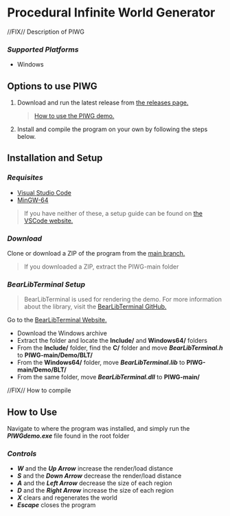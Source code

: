 # Procedural Infinite World Generator

//FIX// Description of PIWG

### *Supported Platforms*
- Windows

## Options to use PIWG
1. Download and run the latest release from [the releases page.]()
   > [How to use the PIWG demo.](https://github.com/Bwright257/Procedural-Infinite-World-Generator?tab=readme-ov-file#how-to-use)
3. Install and compile the program on your own by following the steps below.

## Installation and Setup

### *Requisites*
- [Visual Studio Code](https://code.visualstudio.com/download)
- [MinGW-64](https://www.mingw-w64.org/downloads/)
> If you have neither of these, a setup guide can be found on [the VSCode website.](https://code.visualstudio.com/docs/cpp/config-mingw)

### *Download*
Clone or download a ZIP of the program from the [main branch.](https://github.com/Bwright257/Procedural-Infinite-World-Generator)
> If you downloaded a ZIP, extract the PIWG-main folder

### *BearLibTerminal Setup*
> BearLibTerminal is used for rendering the demo.
> For more information about the library, visit the [BearLibTerminal GitHub.](https://github.com/cfyzium/bearlibterminal)

Go to the [BearLibTerminal Website.](http://foo.wyrd.name/en:bearlibterminal#download)
- Download the Windows archive
- Extract the folder and locate the **Include/** and **Windows64/** folders
- From the **Include/** folder, find the **C/** folder and move ***BearLibTerminal.h*** to **PIWG-main/Demo/BLT/**
- From the **Windows64/** folder, move ***BearLibTerminal.lib*** to **PIWG-main/Demo/BLT/**
- From the same folder, move ***BearLibTerminal.dll*** to **PIWG-main/**

//FIX// How to compile

## How to Use

Navigate to where the program was installed, and simply run the ***PIWGdemo.exe*** file found in the root folder

### *Controls*
- ***W*** and the ***Up Arrow*** increase the render/load distance
- ***S*** and the ***Down Arrow*** decrease the render/load distance
- ***A*** and the ***Left Arrow*** decrease the size of each region
- ***D*** and the ***Right Arrow*** increase the size of each region
- ***X*** clears and regenerates the world
- ***Escape*** closes the program
